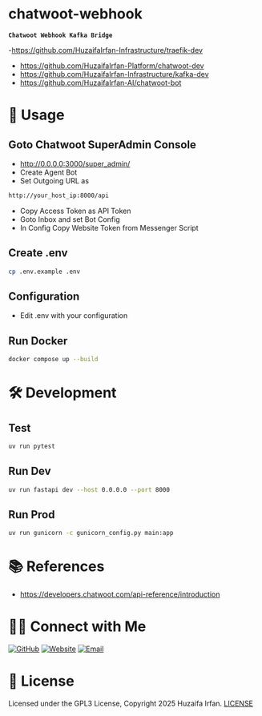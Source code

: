 # chatwoot-webhook
**`Chatwoot Webhook Kafka Bridge`**

-https://github.com/HuzaifaIrfan-Infrastructure/traefik-dev
- https://github.com/HuzaifaIrfan-Platform/chatwoot-dev
- https://github.com/HuzaifaIrfan-Infrastructure/kafka-dev
- https://github.com/HuzaifaIrfan-AI/chatwoot-bot

<!-- •[Link](#)

<hr>

## 🎬 Demo Video

[![Demo](https://img.youtube.com/vi/video_id/0.jpg)](https://www.youtube.com/watch?v=video_id)

![overview](overview.drawio.png)

-->

# 🚀 Usage

## Goto Chatwoot SuperAdmin Console
- http://0.0.0.0:3000/super_admin/
- Create Agent Bot
- Set Outgoing URL as
```txt
http://your_host_ip:8000/api
```
- Copy Access Token as API Token
- Goto Inbox and set Bot Config
- In Config Copy Website Token from Messenger Script

## Create .env
```sh
cp .env.example .env
```

## Configuration
- Edit .env with your configuration


## Run Docker
```sh
docker compose up --build
```

# 🛠️ Development

## Test
```sh
uv run pytest
```


## Run Dev
```sh
uv run fastapi dev --host 0.0.0.0 --port 8000
```

## Run Prod

```sh
uv run gunicorn -c gunicorn_config.py main:app
```


# 📚 References
- https://developers.chatwoot.com/api-reference/introduction

# 🤝🏻 Connect with Me

[![GitHub ](https://img.shields.io/badge/Github-%23222.svg?style=for-the-badge&logo=github&logoColor=white)](https://github.com/HuzaifaIrfan/)
[![Website](https://img.shields.io/badge/Website-%23222.svg?style=for-the-badge&logo=google-chrome&logoColor==%234285F4)](https://www.huzaifairfan.com)
[![Email](https://img.shields.io/badge/Email-%23222.svg?style=for-the-badge&logo=gmail&logoColor=%23D14836)](mailto:hi@huzaifairfan.com)

# 📜 License

Licensed under the GPL3 License, Copyright 2025 Huzaifa Irfan. [LICENSE](LICENSE)
